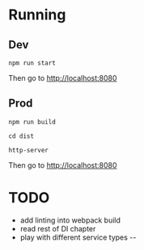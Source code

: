 # Running

## Dev

    npm run start

Then go to [http://localhost:8080](http://localhost:8080)

## Prod

    npm run build

    cd dist

    http-server


Then go to [http://localhost:8080](http://localhost:8080)

# TODO

- add linting into webpack build
- read rest of DI chapter
- play with different service types
-- 
